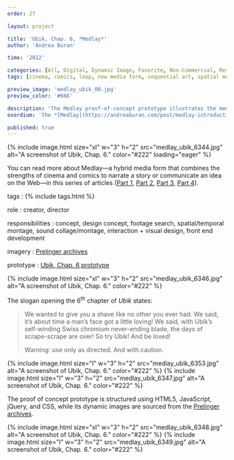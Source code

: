 ```yaml
---
order: 27

layout: project

title: 'Ubik, Chap. 6, *Medlay*'
author: 'Andrea Buran'

time: '2012'

categories: [All, Digital, Dynamic Image, Favorite, Non-Commercial, Research]
tags: [cinema, comics, loop, new media form, sequential art, spatial montage]

preview_image: 'medlay_ubik_00.jpg'
preview_color: '#666'

description: 'The Medlay proof-of-concept prototype illustrates the media form’s core principles by depicting the slogan opening the 6th chapter of “Ubik”, a science fiction novel by Philip K. Dick.'
exordium: 'The *[Medlay](https://andreaburan.com/post/medlay-introduction.html)* proof-of-concept prototype illustrates the media form’s core principles by depicting the slogan opening the 6<sup>th</sup> chapter of *Ubik*, a science fiction novel by Philip K. Dick.'

published: true
---
```


<div class="figures">
    {% include image.html
        size="xl"
        w="3" h="2"
        src="medlay_ubik_6344.jpg"
        alt="A screenshot of Ubik, Chap. 6."
        color="#222"
        loading="eager"
    %}
</div>

You can read more about Medlay—a hybrid media form that combines the strengths of cinema and comics to narrate a story or communicate an idea on the Web—in this series of articles ([Part 1](http://andreaburan.com/post/medlay-introduction.html), [Part 2](http://andreaburan.com/post/medlay-pieces.html), [Part 3](http://andreaburan.com/post/medlay-sequences.html), [Part 4](http://andreaburan.com/post/medlay-research.html)).

tags
: {% include tags.html %}

role
: creator, director

responsibilities
: concept, design concept, footage search, spatial/temporal montage, sound collage/montage, interaction + visual design, front end development

imagery
: [Prelinger archives](http://www.archive.org/browse.php?field=subject&mediatype=movies&collection=prelinger "Prelinger archives on Internet Archive")

prototype
: [Ubik, Chap. 6 prototype](http://ranbureand.github.io/ubik-chap-6/ "Ubik, Chap. 6 on GitHub")

<div class="figures">
    {% include image.html
        size="xl"
        w="3" h="2"
        src="medlay_ubik_6346.jpg"
        alt="A screenshot of Ubik, Chap. 6."
        color="#222"
    %}
</div>

The slogan opening the 6<sup>th</sup> chapter of *Ubik* states:

>We wanted to give you a shave like no other you ever had. We said, it’s about time a man’s face got a little loving! We said, with Ubik’s self-winding Swiss chromium never-ending blade, the days of scrape-scrape are over! So try Ubik! And be loved!
>
>Warning: use only as directed. And with caution.

<div class="figures">
    {% include image.html
        size="l"
        w="3" h="2"
        src="medlay_ubik_6353.jpg"
        alt="A screenshot of Ubik, Chap. 6."
        color="#222"
    %}
    {% include image.html
        size="l"
        w="3" h="2"
        src="medlay_ubik_6347.jpg"
        alt="A screenshot of Ubik, Chap. 6."
        color="#222"
    %}
</div>

The proof of concept prototype is structured using HTML5, JavaScript, jQuery, and CSS, while its dynamic images are sourced from the [Prelinger archives](http://www.archive.org/browse.php?field=subject&mediatype=movies&collection=prelinger "Prelinger archives on Internet Archive").

<div class="figures">
    {% include image.html
        size="xl"
        w="3" h="2"
        src="medlay_ubik_6348.jpg"
        alt="A screenshot of Ubik, Chap. 6."
        color="#222"
    %}
    {% include image.html
        size="l"
        w="3" h="2"
        src="medlay_ubik_6349.jpg"
        alt="A screenshot of Ubik, Chap. 6."
        color="#222"
    %}
</div>